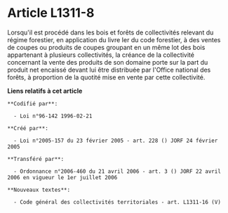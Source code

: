 # Article L1311-8

Lorsqu'il est procédé dans les bois et forêts de collectivités relevant du régime forestier, en application du livre Ier du
code forestier, à des ventes de coupes ou produits de coupes groupant en un même lot des bois appartenant à plusieurs
collectivités, la créance de la collectivité concernant la vente des produits de son domaine porte sur la part du produit net
encaissé devant lui être distribuée par l'Office national des forêts, à proportion de la quotité mise en vente par cette
collectivité.

**Liens relatifs à cet article**

	**Codifié par**:

	  - Loi n°96-142 1996-02-21

	**Créé par**:

	  - Loi n°2005-157 du 23 février 2005 - art. 228 () JORF 24 février 2005

	**Transféré par**:

	  - Ordonnance n°2006-460 du 21 avril 2006 - art. 3 () JORF 22 avril 2006 en vigueur le 1er juillet 2006

	**Nouveaux textes**:

	  - Code général des collectivités territoriales - art. L1311-16 (V)
